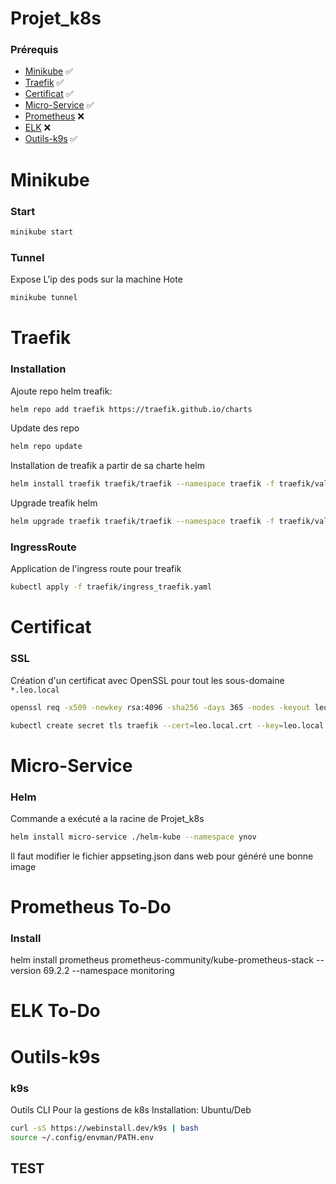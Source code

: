 # Projet_k8s
### Prérequis
 - [Minikube](#)                   :white_check_mark:
 - [Traefik](#Traefik)             :white_check_mark:
 - [Certificat](#Certificat)       :white_check_mark:
 - [Micro-Service](#Micro-Service) :white_check_mark:
 - [Prometheus](#Prometheus)       :x:
 - [ELK](#ELK)                     :x:
 - [Outils-k9s](#Outils-k9s)       :white_check_mark:

# Minikube
### Start
```bash
minikube start
```
### Tunnel
Expose L'ip des pods sur la machine Hote
```bash 
minikube tunnel
```
# Traefik
### Installation
Ajoute repo helm treafik:
```bash
helm repo add traefik https://traefik.github.io/charts
```
Update des repo 
```bash
helm repo update
```
Installation de treafik a partir de sa charte helm
```bash
helm install traefik traefik/traefik --namespace traefik -f traefik/value.yaml
```
Upgrade treafik helm
```bash
helm upgrade traefik traefik/traefik --namespace traefik -f traefik/value.yaml
```
### IngressRoute
Application de l'ingress route pour treafik
```bash
kubectl apply -f traefik/ingress_traefik.yaml
```
# Certificat
### SSL
Création d'un certificat avec OpenSSL pour tout les sous-domaine ``` *.leo.local ```
``` bash
openssl req -x509 -newkey rsa:4096 -sha256 -days 365 -nodes -keyout leo.local.key -out leo.local.crt -subj "/CN=*.leo.local" -addext "subjectAltName=DNS:*.leo.local"
```
```bash
kubectl create secret tls traefik --cert=leo.local.crt --key=leo.local.key --namespace=xxxx
```
# Micro-Service
### Helm
Commande a exécuté a la racine de Projet_k8s
```bash
helm install micro-service ./helm-kube --namespace ynov
```
Il faut modifier le fichier appseting.json dans web pour généré une bonne image
# Prometheus To-Do
### Install
helm install prometheus prometheus-community/kube-prometheus-stack --version 69.2.2 --namespace monitoring
# ELK To-Do
# Outils-k9s
### k9s
Outils CLI Pour la gestions de k8s
Installation: Ubuntu/Deb
```bash
curl -sS https://webinstall.dev/k9s | bash
source ~/.config/envman/PATH.env
```


## TEST

